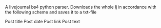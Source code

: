 A livejournal bs4 python parser. Downloads the whole lj in accordance with the following scheme and saves it to a txt-file

Post title
Post date
Post link
Post text
